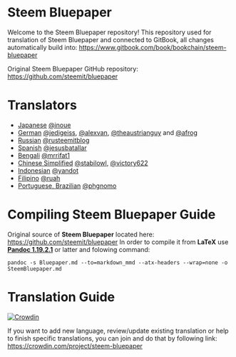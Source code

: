 # Steem Bluepaper

Welcome to the Steem Bluepaper repository!
This repository used for translation of Steem Bluepaper and connected to GitBook, all changes automatically build into: https://www.gitbook.com/book/bookchain/steem-bluepaper

Original Steem Bluepaper GitHub repository: https://github.com/steemit/bluepaper

# Translators

* [Japanese](ja-JP/Bluepaper.md) [@inoue](https://steemit.com/japanese/@inoue/japanese-version-of-the-bluepaper)
* [German](de-DE/Bluepaper.md) [@jedigeiss](https://steemit.com/@jedigeiss), [@alexvan](https://steemit.com/@alexvan), [@theaustrianguy](https://steemit.com/@theaustrianguy) and [@afrog](https://steemit.com/@afrog)
* [Russian](ru-RU/Bluepaper.md) [@rusteemitblog](https://steemit.com/@rusteemitblog)
* [Spanish](es-ES/Bluepaper.md) [@jesusbatallar](https://steemit.com/@jesusbatallar)
* [Bengali](bn-BD/Bluepaper.md) [@mrrifat1](https://steemit.com/@mrrifat1)
* [Chinese Simplified](zh-CN/Bluepaper.md) [@stabilowl](https://steemit.com/@stabilowl), [@victory622](https://steemit.com/@victory622)
* [Indonesian](id-ID/Bluepaper.md) [@yandot](https://steemit.com/@yandot)
* [Filipino](fil-PH/Bluepaper.md) [@ruah](https://steemit.com/@ruah)
* [Portuguese, Brazilian](pt-BR/Bluepaper.md) [@phgnomo](https://steemit.com/@phgnomo)

# Compiling Steem Bluepaper Guide

Original source of **Steem Bluepaper** located here: https://github.com/steemit/bluepaper
In order to compile it from **LaTeX** use [**Pandoc 1.19.2.1**](https://pandoc.org) or latter and folowing command:
```
pandoc -s Bluepaper.md --to=markdown_mmd --atx-headers --wrap=none -o SteemBluepaper.md
```

# Translation Guide

[![Crowdin](https://d322cqt584bo4o.cloudfront.net/steem-bluepaper/localized.svg)](https://crowdin.com/project/steem-bluepaper)

If you want to add new language, review/update existing translation or help to finish specific translations, you can join and do that by following link:
https://crowdin.com/project/steem-bluepaper
